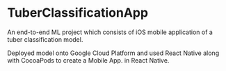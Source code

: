 # TuberClassificationApp
An end-to-end ML project which consists of iOS mobile application of a tuber classification model.

Deployed model onto Google Cloud Platform and used React Native along with CocoaPods to create a Mobile App. in React Native.
